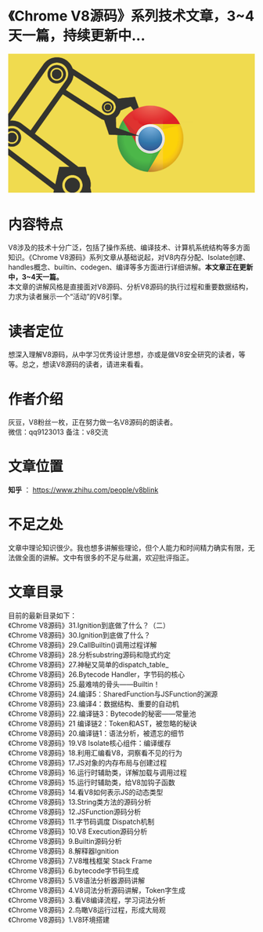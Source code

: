 # 《Chrome V8源码》系列技术文章，3~4天一篇，持续更新中...   
![avatar](v8.png)
# 内容特点  
V8涉及的技术十分广泛，包括了操作系统、编译技术、计算机系统结构等多方面知识。《Chrome V8源码》系列文章从基础说起，对V8内存分配、Isolate创建、handles概念、builtin、codegen、编译等多方面进行详细讲解。**本文章正在更新中，3~4天一篇。**   
本文章的讲解风格是直接面对V8源码、分析V8源码的执行过程和重要数据结构，力求为读者展示一个“活动”的V8引擎。  
# 读者定位  
想深入理解V8源码，从中学习优秀设计思想，亦或是做V8安全研究的读者，等等。总之，想读V8源码的读者，请进来看看。  
# 作者介绍  
灰豆，V8粉丝一枚，正在努力做一名V8源码的朗读者。   
微信：qq9123013 备注：v8交流 
# 文章位置  
**知乎** ： https://www.zhihu.com/people/v8blink
# 不足之处  
文章中理论知识很少。我也想多讲解些理论，但个人能力和时间精力确实有限，无法做全面的讲解。文中有很多的不足与纰漏，欢迎批评指正。  
# 文章目录  
目前的最新目录如下：    
《Chrome V8源码》31.Ignition到底做了什么？（二）  
《Chrome V8源码》30.Ignition到底做了什么？  
《Chrome V8源码》29.CallBuiltin()调用过程详解  
《Chrome V8源码》28.分析substring源码和隐式约定  
《Chrome V8源码》27.神秘又简单的dispatch_table_  
《Chrome V8源码》26.Bytecode Handler，字节码的核心  
《Chrome V8源码》25.最难啃的骨头——Builtin！  
《Chrome V8源码》24.编译5：SharedFunction与JSFunction的渊源  
《Chrome V8源码》23.编译4：数据结构、重要的自动机  
《Chrome V8源码》22.编译链3：Bytecode的秘密——常量池  
《Chrome V8源码》21 编译链2：Token和AST，被忽略的秘诀  
《Chrome V8源码》20.编译链1：语法分析，被遗忘的细节  
《Chrome V8源码》19.V8 Isolate核心组件：编译缓存  
《Chrome V8源码》18.利用汇编看V8，洞察看不见的行为  
《Chrome V8源码》17.JS对象的内存布局与创建过程  
《Chrome V8源码》16.运行时辅助类，详解加载与调用过程  
《Chrome V8源码》15.运行时辅助类，给V8加钩子函数  
《Chrome V8源码》14.看V8如何表示JS的动态类型  
《Chrome V8源码》13.String类方法的源码分析  
《Chrome V8源码》12.JSFunction源码分析  
《Chrome V8源码》11.字节码调度 Dispatch机制  
《Chrome V8源码》10.V8 Execution源码分析  
《Chrome V8源码》9.Builtin源码分析  
《Chrome V8源码》8.解释器Ignition  
《Chrome V8源码》7.V8堆栈框架 Stack Frame  
《Chrome V8源码》6.bytecode字节码生成  
《Chrome V8源码》5.V8语法分析器源码讲解  
《Chrome V8源码》4.V8词法分析源码讲解，Token字生成  
《Chrome V8源码》3.看V8编译流程，学习词法分析  
《Chrome V8源码》2.鸟瞰V8运行过程，形成大局观  
《Chrome V8源码》1.V8环境搭建  
